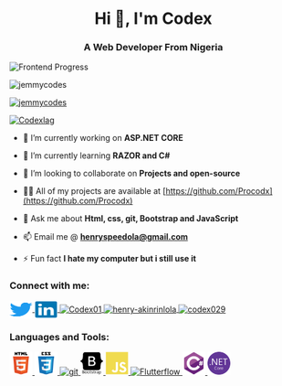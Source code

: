 <h1 align="center">Hi 👋, I'm Codex</h1>
<h3 align="center">A Web Developer From Nigeria</h3>

<p align="left"><img src="https://img.shields.io/badge/Frontend%20Mentor%20Projects-17-brightgreen" alt="Frontend Progress"/></p>
<p align="left"> <img src="https://komarev.com/ghpvc/?username=jemmycodes&label=Profile%20views&color=0e75b6&style=flat" alt="jemmycodes" /> </p>

<p align="left"> <a href="https://github.com/ryo-ma/github-profile-trophy"><img src="https://github-profile-trophy.vercel.app/?username=Procodx" alt="jemmycodes" /></a> </p>

<p align="left"> <a href="https://twitter.com/codexlag" target="blank"><img src="https://img.shields.io/twitter/follow/codexlag?logo=twitter&style=for-the-badge" alt="Codexlag"/></a> </p>

- 🔭 I’m currently working on **ASP.NET CORE**

- 🌱 I’m currently learning **RAZOR and C#**

- 👯 I’m looking to collaborate on **Projects and open-source**

- 👨‍💻 All of my projects are available at [https://github.com/Procodx](https://github.com/Procodx)

- 💬 Ask me about **Html, css, git, Bootstrap and JavaScript**

- 📫 Email me @ **henryspeedola@gmail.com**

- ⚡ Fun fact **I hate my computer but i still use it**

<h3 align="left">Connect with me:</h3>
<p align="left">
  <a href="https://twitter.com/Codex_01" target="_blank">
    <img align="center" src="https://raw.githubusercontent.com/devicons/devicon/master/icons/twitter/twitter-original.svg" alt="Codex_01" height="30" width="40" />
  </a>
  <a href="https://www.linkedin.com/in/olamide-akinrinlola-96082a261/" target="_blank">
    <img align="center" src="https://raw.githubusercontent.com/devicons/devicon/master/icons/linkedin/linkedin-original.svg" alt="olamide-akinrinlola" height="30" width="40" />
  </a>
  <a href="https://www.freecodecamp.org/Codex01" target="_blank">
    <img align="center" src="https://i.pinimg.com/280x280_RS/ba/4a/15/ba4a15ad5470de8572cb06503f0decf0.jpg" alt="Codex01" height="30" width="40" />
  </a>
  <a href="https://stackoverflow.com/users/20732298/henry-akinrinlola?tab=profile" target="_blank">
    <img align="center" src="https://i.pinimg.com/564x/11/3b/1c/113b1c5864c509acdffa47b44f1aabd2.jpg" alt="henry-akinrinlola" height="30" width="40" />
  </a>
  <a href="https://twitch.tv/u/codex029/" target="_blank">
    <img align="center" src="https://i.pinimg.com/564x/01/d5/f3/01d5f333caf5064213ae7e0a76017006.jpg" alt="codex029" height="30" width="40" />
  </a>
</p>


<h3 align="left">Languages and Tools:</h3>
<p align="left">
  <a href="https://www.w3.org/html/" target="_blank">
    <img src="https://raw.githubusercontent.com/devicons/devicon/master/icons/html5/html5-original-wordmark.svg" alt="html5" width="40" height="40"/>
  </a>
  <a href="https://www.w3schools.com/css/" target="_blank">
    <img src="https://raw.githubusercontent.com/devicons/devicon/master/icons/css3/css3-original-wordmark.svg" alt="css3" width="40" height="40"/>
  </a>
  <a href="https://git-scm.com/" target="_blank">
    <img src="https://www.vectorlogo.zone/logos/git-scm/git-scm-icon.svg" alt="git" width="40" height="40"/>
  </a>
  <a href="https://getbootstrap.com/" target="_blank">
    <img src="https://raw.githubusercontent.com/devicons/devicon/master/icons/bootstrap/bootstrap-plain-wordmark.svg" alt="Bootstrap" width="40" height="40"/>
  </a>
  <a href="https://www.javascript.com/" target="_blank">
    <img src="https://raw.githubusercontent.com/devicons/devicon/master/icons/javascript/javascript-plain.svg" alt="JavaScript ES6" width="40" height="40"/>
  </a>
  <a href="https://flutterflow.io/" target="_blank">
    <img src="https://i.pinimg.com/564x/5f/c1/63/5fc163fc0be8aad7287afb0e63f0e478.jpg" alt="Flutterflow" width="40" height="40"/>
</a>

  <a href="https://docs.microsoft.com/en-us/dotnet/csharp/" target="_blank">
    <img src="https://raw.githubusercontent.com/devicons/devicon/master/icons/csharp/csharp-original.svg" alt="C#" width="40" height="40"/>
  </a>
  <a href="https://docs.microsoft.com/en-us/aspnet/core/?view=aspnetcore-6.0" target="_blank">
    <img src="https://raw.githubusercontent.com/devicons/devicon/master/icons/dotnetcore/dotnetcore-original.svg" alt=".NET Core" width="40" height="40"/>
  </a>
</p>













<!---
Procodx/Procodx is a ✨ special ✨ repository because its `README.md` (this file) appears on your GitHub profile.
You can click the Preview link to take a look at your changes.
--->
